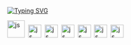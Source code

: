 <!---Пример кода-->
[![Typing SVG](https://readme-typing-svg.herokuapp.com?color=%2336BCF7&lines=Разработка+программного+обеспечения)](https://git.io/typing-svg)

<img src="https://cdn.jsdelivr.net/gh/devicons/devicon@latest/icons/c/c-original.svg"
title="js" width="40" height= "40"/>&nbsp;
<img src="https://cdn.jsdelivr.net/gh/devicons/devicon@latest/icons/cplusplus/cplusplus-original.svg" title="js" width="30" height= "30"/>&nbsp;
<img src="https://cdn.jsdelivr.net/gh/devicons/devicon@latest/icons/csharp/csharp-original.svg" title="js" width="30" height= "30"/>&nbsp;
<img src="https://cdn.jsdelivr.net/gh/devicons/devicon@latest/icons/java/java-original.svg" title="js" width="30" height= "30"/>&nbsp;
<img src="https://cdn.jsdelivr.net/gh/devicons/devicon@latest/icons/php/php-original.svg" title="js" width="30" height= "30"/>&nbsp;
<img src="https://cdn.jsdelivr.net/gh/devicons/devicon@latest/icons/android/android-plain.svg" title="js" width="30" height= "30"/>&nbsp;
<img src="https://cdn.jsdelivr.net/gh/devicons/devicon@latest/icons/python/python-original.svg" title="js" width="30" height= "30"/>&nbsp;
          
          
          
          
          

          

